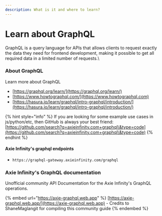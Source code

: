```yaml
---
description: What is it and where to learn?
---
```


# Learn about GraphQL

GraphQL is a query language for APIs that allows clients to request exactly the data they need for frontend development, making it possible to get all required data in a limited number of requests.\


### About GraphQL

Learn more about GraphQL

* [https://graphql.org/learn/](https://graphql.org/learn/)
* [https://www.howtographql.com/](https://www.howtographql.com)
* [https://hasura.io/learn/graphql/intro-graphql/introduction/](https://hasura.io/learn/graphql/intro-graphql/introduction/)

{% hint style="info" %}
If you are looking for some example use cases in js/python/etc, then GitHub is always your best friend: [https://github.com/search?q=axieinfinity.com+graphql\&type=code](https://github.com/search?q=axieinfinity.com+graphql\&type=code)
{% endhint %}

#### Axie Infinity's graphql endpoints

* `https://graphql-gateway.axieinfinity.com/graphql`



### Axie Infinity's GraphQL documentation

Unofficial community API Documentation for the Axie Infinity's GraphQL operations.

{% embed url="https://axie-graphql.web.app" %}
[https://axie-graphql.web.app/](https://axie-graphql.web.app) - Credits to ShaneMaglangit for compiling this community guide
{% endembed %}

